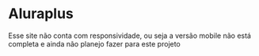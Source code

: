 # Aluraplus

Esse site não conta com responsividade, ou seja a versão mobile não está completa e ainda não planejo fazer para este projeto
